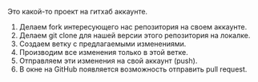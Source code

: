 Это какой-то проект на гитхаб аккаунте.

1. Делаем fork интересующего нас репозитория на своем аккаунте.
2. Делаем git clone для нашей версии этого репозитория на локалке.
3. Создаем ветку с предлагаемыми изменениями.
4. Производим все изменения только в этой ветке.
5. Отправляем эти изменения на свой аккаунт (push).
6. В окне на GitHub появляется возможность отправить pull request.
